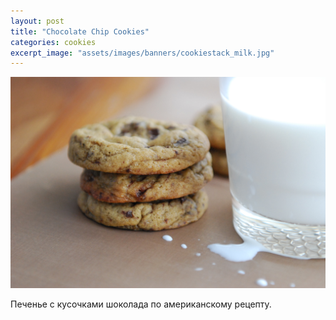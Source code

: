 ```yaml
---
layout: post
title: "Chocolate Chip Cookies"
categories: cookies
excerpt_image: "assets/images/banners/cookiestack_milk.jpg"
---
```


![Chocolate Chip Cookies](/assets/images/banners/cookiestack_milk.jpg)

Печенье с кусочками шоколада по американскому рецепту.